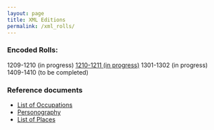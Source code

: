 ```yaml
---
layout: page
title: XML Editions
permalink: /xml_rolls/
---
```


### Encoded Rolls:
1209-1210 (in progress)
[1210-1211 (in progress)](https://github.com/comp-methods-fsu-2021/hunter_winchesterrolls/blob/master/XML%20docs/1210-1211.xml)
1301-1302 (in progress)
1409-1410 (to be completed)


### Reference documents
- [List of Occupations](https://github.com/comp-methods-fsu-2021/hunter_winchesterrolls/blob/736b796d9b08ac7cea0a8f71986aba94ea3f0d78/XML%20docs/Occupations.xml)
- [Personography](https://github.com/comp-methods-fsu-2021/hunter_winchesterrolls/blob/736b796d9b08ac7cea0a8f71986aba94ea3f0d78/XML%20docs/People.xml)
- [List of Places](https://github.com/comp-methods-fsu-2021/hunter_winchesterrolls/blob/736b796d9b08ac7cea0a8f71986aba94ea3f0d78/XML%20docs/Places.xml)